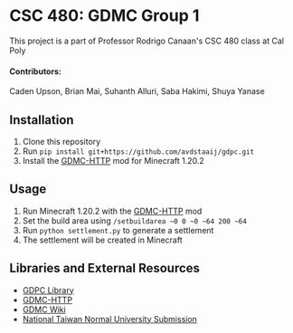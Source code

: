﻿# CSC 480: GDMC Group 1

This project is a part of Professor Rodrigo Canaan's CSC 480 class at Cal Poly
#### Contributors:
Caden Upson,
Brian Mai,
Suhanth Alluri,
Saba Hakimi,
Shuya Yanase

## Installation

1. Clone this repository
2. Run `pip install git+https://github.com/avdstaaij/gdpc.git`
4. Install the [GDMC-HTTP](https://github.com/Niels-NTG/gdmc_http_interface) mod for Minecraft 1.20.2

## Usage

1. Run Minecraft 1.20.2 with the [GDMC-HTTP](https://github.com/Niels-NTG/gdmc_http_interface) mod
2. Set the build area using `/setbuildarea ~0 0 ~0 ~64 200 ~64`
3. Run `python settlement.py` to generate a settlement
4. The settlement will be created in Minecraft

## Libraries and External Resources

- [GDPC Library](https://github.com/avdstaaij/gdpc)
- [GDMC-HTTP](https://github.com/Niels-NTG/gdmc_http_interface)
- [GDMC Wiki](https://gendesignmc.wikidot.com/)
- [National Taiwan Normal University Submission](https://github.com/NTNU-GDMC/GDMC)

